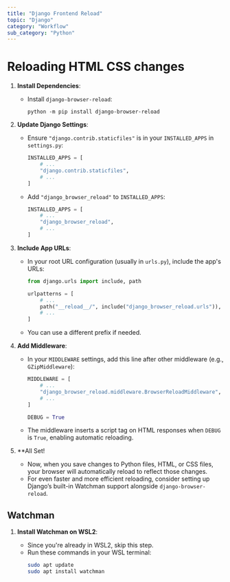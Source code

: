 ```yaml
---
title: "Django Frontend Reload"
topic: "Django"
category: "Workflow"
sub_category: "Python"
---
```


# Reloading HTML CSS changes

1. **Install Dependencies**:

   - Install `django-browser-reload`:

     ```shell
     python -m pip install django-browser-reload
     ```

2. **Update Django Settings**:

   - Ensure `"django.contrib.staticfiles"` is in your `INSTALLED_APPS` in `settings.py`:

     ```python
     INSTALLED_APPS = [
         # ...
         "django.contrib.staticfiles",
         # ...
     ]
     ```

   - Add `"django_browser_reload"` to `INSTALLED_APPS`:

     ```python
     INSTALLED_APPS = [
         # ...
         "django_browser_reload",
         # ...
     ]
     ```

3. **Include App URLs**:

   - In your root URL configuration (usually in `urls.py`), include the app's URLs:

     ```python
     from django.urls import include, path

     urlpatterns = [
         # ...
         path("__reload__/", include("django_browser_reload.urls")),
         # ...
     ]
     ```

   - You can use a different prefix if needed.

4. **Add Middleware**:

   - In your `MIDDLEWARE` settings, add this line after other middleware (e.g., `GZipMiddleware`):

     ```python
     MIDDLEWARE = [
         # ...
         "django_browser_reload.middleware.BrowserReloadMiddleware",
         # ...
     ]

     DEBUG = True
     ```

   - The middleware inserts a script tag on HTML responses when `DEBUG` is `True`, enabling automatic reloading.

5. \*\*All Set!
   - Now, when you save changes to Python files, HTML, or CSS files, your browser will automatically reload to reflect those changes.
   - For even faster and more efficient reloading, consider setting up Django’s built-in Watchman support alongside `django-browser-reload`.

## Watchman

1. **Install Watchman on WSL2**:

   - Since you're already in WSL2, skip this step.
   - Run these commands in your WSL terminal:
     ```bash
     sudo apt update
     sudo apt install watchman
     ```
